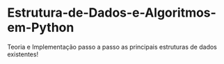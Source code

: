 # Estrutura-de-Dados-e-Algoritmos-em-Python
Teoria e Implementação passo a passo as principais estruturas de dados existentes! 
